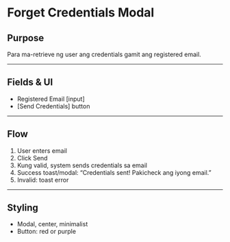 # Forget Credentials Modal

## Purpose
Para ma-retrieve ng user ang credentials gamit ang registered email.

---

## Fields & UI

- Registered Email [input]
- [Send Credentials] button

---

## Flow

1. User enters email
2. Click Send
3. Kung valid, system sends credentials sa email
4. Success toast/modal: “Credentials sent! Pakicheck ang iyong email.”
5. Invalid: toast error

---

## Styling

- Modal, center, minimalist
- Button: red or purple
